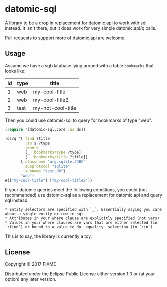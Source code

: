 # datomic-sql

A library to be a drop in replacement for datomic.api to work with sql instead. It isn't there, but it does work for very simple datomic.api/q calls. 

Pull requests to support more of datomic.api are welcome.

## Usage

Assume we have a sql database lying around with a table `bookmarks` that looks like:

|id | type | title |
|---|------|-------|
| 1 | web  | my-cool-title |
| 2 | web  | my-cool-title2 |
| 3 | test | my-not-cool-title |

Then you could use datomic-sql to query for bookmarks of type "web". 

```clojure
(require '[datomic-sql.core :as ds])

(ds/q '[:find ?title
         :in $ ?type
         :where 
         [_ :bookmarks/type ?type]
         [_ :bookmarks/title ?title]]
       {:classname "org.sqlite.JDBC"
        :subprotocol "sqlite"
        :subname "test.db"}
       "web")
#{["my-cool-title"] ["my-cool-title2"]}
``` 

If your datomic queries meet the following conditions, you could (not recommended) use datomic-sql
as a replacement for datomic.api and query sql instead.
    
    * Entity selectors are specified with `_`. Essentially saying you care about a single entity or row in sql
    * Attributes in your where clause are explicitly specified (not vars)
    * Values in your where clauses are vars that are either selected (in `:find`) or bound to a value to do _equality_ selection (in `:in`)

This is to say, the library is currently a toy. 

## License

Copyright © 2017 FIXME

Distributed under the Eclipse Public License either version 1.0 or (at
your option) any later version.
